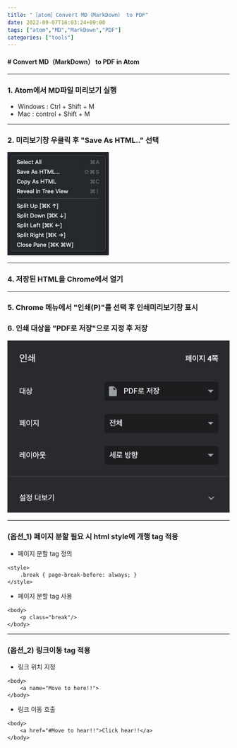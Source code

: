```yaml
---
title: "［atom］Convert MD（MarkDown） to PDF"
date: 2022-09-07T16:03:24+09:00
tags: ["atom","MD","MarkDown","PDF"]
categories: ["tools"]
---
```

####  # Convert MD（MarkDown） to PDF in Atom
***
### 1. Atom에서 MD파일 미리보기 실행
- Windows : Ctrl + Shift + M
- Mac : control + Shift + M
***
### 2. 미리보기창 우클릭 후 "Save As HTML.." 선택
![](/static/images/20220907160324_01.png)
***
### 4. 저장된 HTML을 Chrome에서 열기
***
### 5. Chrome 메뉴에서 "인쇄(P)"를 선택 후 인쇄미리보기창 표시
### 6. 인쇄 대상을 "PDF로 저장"으로 지정 후 저장
![title](/static/images/20220907160324_02.png)
***
### (옵션_1) 페이지 분할 필요 시 html style에 개행 tag 적용
- 페이지 분할 tag 정의
```
<style>
    .break { page-break-before: always; }
</style>
```
- 페이지 분할 tag 사용
```
<body>
    <p class="break"/>
</body>
```

***
### (옵션_2) 링크이동 tag 적용
- 링크 위치 지정
```
<body>
    <a name="Move to here!!">
</body>
```
- 링크 이동 호출
```
<body>
    <a href="#Move to hear!!">Click hear!!</a>
</body>
```
